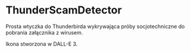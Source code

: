 # ThunderScamDetector
Prosta wtyczka do Thunderbirda wykrywająca próby socjotechniczne do pobrania załącznika z wirusem.

Ikona stworzona w DALL-E 3.